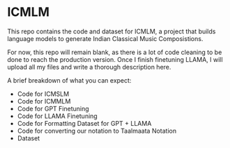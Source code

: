 # ICMLM

This repo contains the code and dataset for ICMLM, a project that builds language models to generate Indian Classical Music Composistions.

For now, this repo will remain blank, as there is a lot of code cleaning to be done to reach the production version. Once I finish finetuning LLAMA, I will upload all my files and write a thorough description here.

A brief breakdown of what you can expect:

 - Code for ICMSLM
 - Code for ICMMLM
 - Code for GPT Finetuning
 - Code for LLAMA Finetuning
 - Code for Formatting Dataset for GPT + LLAMA
 - Code for converting our notation to Taalmaata Notation
 - Dataset
